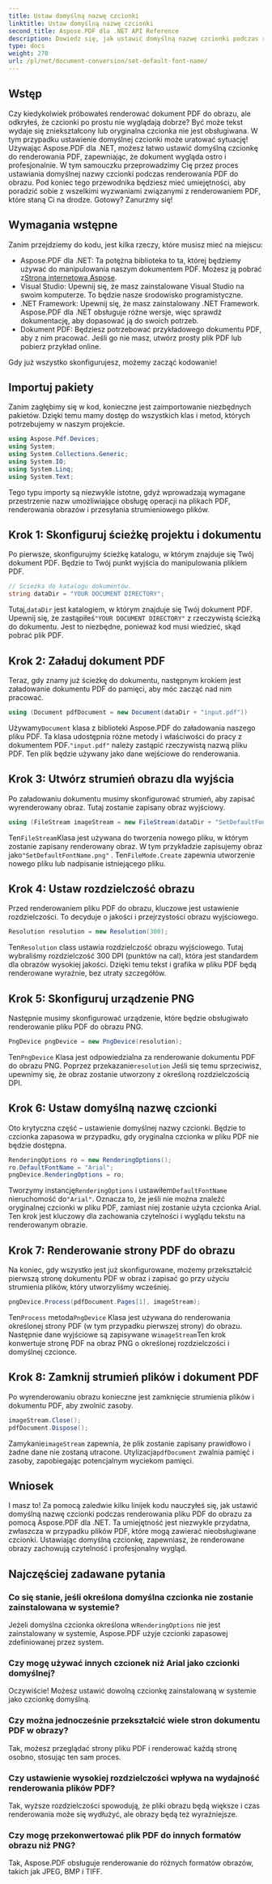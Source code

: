 ```yaml
---
title: Ustaw domyślną nazwę czcionki
linktitle: Ustaw domyślną nazwę czcionki
second_title: Aspose.PDF dla .NET API Reference
description: Dowiedz się, jak ustawić domyślną nazwę czcionki podczas renderowania plików PDF do obrazów za pomocą Aspose.PDF dla .NET. Ten przewodnik obejmuje wymagania wstępne, instrukcje krok po kroku i często zadawane pytania.
type: docs
weight: 270
url: /pl/net/document-conversion/set-default-font-name/
---
```

## Wstęp

Czy kiedykolwiek próbowałeś renderować dokument PDF do obrazu, ale odkryłeś, że czcionki po prostu nie wyglądają dobrze? Być może tekst wydaje się zniekształcony lub oryginalna czcionka nie jest obsługiwana. W tym przypadku ustawienie domyślnej czcionki może uratować sytuację! Używając Aspose.PDF dla .NET, możesz łatwo ustawić domyślną czcionkę do renderowania PDF, zapewniając, że dokument wygląda ostro i profesjonalnie. W tym samouczku przeprowadzimy Cię przez proces ustawiania domyślnej nazwy czcionki podczas renderowania PDF do obrazu. Pod koniec tego przewodnika będziesz mieć umiejętności, aby poradzić sobie z wszelkimi wyzwaniami związanymi z renderowaniem PDF, które staną Ci na drodze. Gotowy? Zanurzmy się!

## Wymagania wstępne

Zanim przejdziemy do kodu, jest kilka rzeczy, które musisz mieć na miejscu:

- Aspose.PDF dla .NET: Ta potężna biblioteka to ta, której będziemy używać do manipulowania naszym dokumentem PDF. Możesz ją pobrać z[Strona internetowa Aspose](https://releases.aspose.com/pdf/net/).
- Visual Studio: Upewnij się, że masz zainstalowane Visual Studio na swoim komputerze. To będzie nasze środowisko programistyczne.
- .NET Framework: Upewnij się, że masz zainstalowany .NET Framework. Aspose.PDF dla .NET obsługuje różne wersje, więc sprawdź dokumentację, aby dopasować ją do swoich potrzeb.
- Dokument PDF: Będziesz potrzebować przykładowego dokumentu PDF, aby z nim pracować. Jeśli go nie masz, utwórz prosty plik PDF lub pobierz przykład online.

Gdy już wszystko skonfigurujesz, możemy zacząć kodowanie!

## Importuj pakiety

Zanim zagłębimy się w kod, konieczne jest zaimportowanie niezbędnych pakietów. Dzięki temu mamy dostęp do wszystkich klas i metod, których potrzebujemy w naszym projekcie.

```csharp
using Aspose.Pdf.Devices;
using System;
using System.Collections.Generic;
using System.IO;
using System.Linq;
using System.Text;
```

Tego typu importy są niezwykle istotne, gdyż wprowadzają wymagane przestrzenie nazw umożliwiające obsługę operacji na plikach PDF, renderowania obrazów i przesyłania strumieniowego plików.

## Krok 1: Skonfiguruj ścieżkę projektu i dokumentu

Po pierwsze, skonfigurujmy ścieżkę katalogu, w którym znajduje się Twój dokument PDF. Będzie to Twój punkt wyjścia do manipulowania plikiem PDF.

```csharp
// Ścieżka do katalogu dokumentów.
string dataDir = "YOUR DOCUMENT DIRECTORY";
```
 Tutaj,`dataDir` jest katalogiem, w którym znajduje się Twój dokument PDF. Upewnij się, że zastąpiłeś`"YOUR DOCUMENT DIRECTORY"` z rzeczywistą ścieżką do dokumentu. Jest to niezbędne, ponieważ kod musi wiedzieć, skąd pobrać plik PDF.

## Krok 2: Załaduj dokument PDF

Teraz, gdy znamy już ścieżkę do dokumentu, następnym krokiem jest załadowanie dokumentu PDF do pamięci, aby móc zacząć nad nim pracować.

```csharp
using (Document pdfDocument = new Document(dataDir + "input.pdf"))
```
 Używamy`Document` klasa z biblioteki Aspose.PDF do załadowania naszego pliku PDF. Ta klasa udostępnia różne metody i właściwości do pracy z dokumentem PDF.`"input.pdf"` należy zastąpić rzeczywistą nazwą pliku PDF. Ten plik będzie używany jako dane wejściowe do renderowania.

## Krok 3: Utwórz strumień obrazu dla wyjścia

Po załadowaniu dokumentu musimy skonfigurować strumień, aby zapisać wyrenderowany obraz. Tutaj zostanie zapisany obraz wyjściowy.

```csharp
using (FileStream imageStream = new FileStream(dataDir + "SetDefaultFontName.png", FileMode.Create))
```
 Ten`FileStream`Klasa jest używana do tworzenia nowego pliku, w którym zostanie zapisany renderowany obraz. W tym przykładzie zapisujemy obraz jako`"SetDefaultFontName.png"` . Ten`FileMode.Create` zapewnia utworzenie nowego pliku lub nadpisanie istniejącego pliku.

## Krok 4: Ustaw rozdzielczość obrazu

Przed renderowaniem pliku PDF do obrazu, kluczowe jest ustawienie rozdzielczości. To decyduje o jakości i przejrzystości obrazu wyjściowego.

```csharp
Resolution resolution = new Resolution(300);
```
 Ten`Resolution` class ustawia rozdzielczość obrazu wyjściowego. Tutaj wybraliśmy rozdzielczość 300 DPI (punktów na cal), która jest standardem dla obrazów wysokiej jakości. Dzięki temu tekst i grafika w pliku PDF będą renderowane wyraźnie, bez utraty szczegółów.

## Krok 5: Skonfiguruj urządzenie PNG

Następnie musimy skonfigurować urządzenie, które będzie obsługiwało renderowanie pliku PDF do obrazu PNG.

```csharp
PngDevice pngDevice = new PngDevice(resolution);
```
 Ten`PngDevice` Klasa jest odpowiedzialna za renderowanie dokumentu PDF do obrazu PNG. Poprzez przekazanie`resolution` Jeśli się temu sprzeciwisz, upewnimy się, że obraz zostanie utworzony z określoną rozdzielczością DPI.

## Krok 6: Ustaw domyślną nazwę czcionki

Oto krytyczna część – ustawienie domyślnej nazwy czcionki. Będzie to czcionka zapasowa w przypadku, gdy oryginalna czcionka w pliku PDF nie będzie dostępna.

```csharp
RenderingOptions ro = new RenderingOptions();
ro.DefaultFontName = "Arial";
pngDevice.RenderingOptions = ro;
```
 Tworzymy instancję`RenderingOptions` i ustawiłem`DefaultFontName` nieruchomość do`"Arial"`. Oznacza to, że jeśli nie można znaleźć oryginalnej czcionki w pliku PDF, zamiast niej zostanie użyta czcionka Arial. Ten krok jest kluczowy dla zachowania czytelności i wyglądu tekstu na renderowanym obrazie.

## Krok 7: Renderowanie strony PDF do obrazu

Na koniec, gdy wszystko jest już skonfigurowane, możemy przekształcić pierwszą stronę dokumentu PDF w obraz i zapisać go przy użyciu strumienia plików, który utworzyliśmy wcześniej.

```csharp
pngDevice.Process(pdfDocument.Pages[1], imageStream);
```
 Ten`Process` metoda`PngDevice` Klasa jest używana do renderowania określonej strony PDF (w tym przypadku pierwszej strony) do obrazu. Następnie dane wyjściowe są zapisywane w`imageStream`Ten krok konwertuje stronę PDF na obraz PNG o określonej rozdzielczości i domyślnej czcionce.

## Krok 8: Zamknij strumień plików i dokument PDF

Po wyrenderowaniu obrazu konieczne jest zamknięcie strumienia plików i dokumentu PDF, aby zwolnić zasoby.

```csharp
imageStream.Close();
pdfDocument.Dispose();
```
Zamykanie`imageStream` zapewnia, że plik zostanie zapisany prawidłowo i żadne dane nie zostaną utracone. Utylizacja`pdfDocument` zwalnia pamięć i zasoby, zapobiegając potencjalnym wyciekom pamięci.

## Wniosek

I masz to! Za pomocą zaledwie kilku linijek kodu nauczyłeś się, jak ustawić domyślną nazwę czcionki podczas renderowania pliku PDF do obrazu za pomocą Aspose.PDF dla .NET. Ta umiejętność jest niezwykle przydatna, zwłaszcza w przypadku plików PDF, które mogą zawierać nieobsługiwane czcionki. Ustawiając domyślną czcionkę, zapewniasz, że renderowane obrazy zachowują czytelność i profesjonalny wygląd.

## Najczęściej zadawane pytania

### Co się stanie, jeśli określona domyślna czcionka nie zostanie zainstalowana w systemie?
 Jeżeli domyślna czcionka określona w`RenderingOptions` nie jest zainstalowany w systemie, Aspose.PDF użyje czcionki zapasowej zdefiniowanej przez system.

### Czy mogę używać innych czcionek niż Arial jako czcionki domyślnej?
Oczywiście! Możesz ustawić dowolną czcionkę zainstalowaną w systemie jako czcionkę domyślną.

### Czy można jednocześnie przekształcić wiele stron dokumentu PDF w obrazy?
Tak, możesz przeglądać strony pliku PDF i renderować każdą stronę osobno, stosując ten sam proces.

### Czy ustawienie wysokiej rozdzielczości wpływa na wydajność renderowania plików PDF?
Tak, wyższe rozdzielczości spowodują, że pliki obrazu będą większe i czas renderowania może się wydłużyć, ale obrazy będą też wyraźniejsze.

### Czy mogę przekonwertować plik PDF do innych formatów obrazu niż PNG?
Tak, Aspose.PDF obsługuje renderowanie do różnych formatów obrazów, takich jak JPEG, BMP i TIFF.